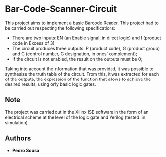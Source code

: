 # Bar-Code-Scanner-Circuit

This project aims to implement a basic Barcode Reader. This project had to be carried out respecting the following specifications:
* There are two inputs: EN (an Enable signal, in direct logic) and I (product code in Excess of 3);
* The circuit produces three outputs: P (product code), G (product group) and C (control number, G designation, in ones' complement);
* If the circuit is not enabled, the result on the outputs must be 0;

Taking into account the information that was provided, it was possible to synthesize the truth table of the circuit. From this, it was extracted for each of the outputs, the expression of the function that allows to achieve the desired results, using only basic logic gates.

## Note

The project was carried out in the Xilinx ISE software in the form of an electrical scheme at the level of the logic gate and Verilog (tested .in simulation).

## Authors

* **Pedro Sousa**
